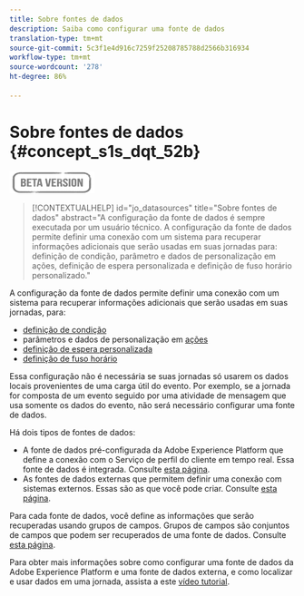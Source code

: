 ```yaml
---
title: Sobre fontes de dados
description: Saiba como configurar uma fonte de dados
translation-type: tm+mt
source-git-commit: 5c3f1e4d916c7259f25208785788d2566b316934
workflow-type: tm+mt
source-wordcount: '278'
ht-degree: 86%

---
```


# Sobre fontes de dados {#concept_s1s_dqt_52b}

![](../assets/do-not-localize/badge.png)

>[!CONTEXTUALHELP]
>id="jo_datasources"
>title="Sobre fontes de dados"
>abstract="A configuração da fonte de dados é sempre executada por um usuário técnico. A configuração da fonte de dados permite definir uma conexão com um sistema para recuperar informações adicionais que serão usadas em suas jornadas para: definição de condição, parâmetro e dados de personalização em ações, definição de espera personalizada e definição de fuso horário personalizado."

A configuração da fonte de dados permite definir uma conexão com um sistema para recuperar informações adicionais que serão usadas em suas jornadas, para:

* [definição de condição](../building-journeys/condition-activity.md)
* parâmetros e dados de personalização em [ações](../action/action.md)
* [definição de espera personalizada](../building-journeys/wait-activity.md#custom)
* [definição de fuso horário](../building-journeys/timezone-management.md)

Essa configuração não é necessária se suas jornadas só usarem os dados locais provenientes de uma carga útil do evento. Por exemplo, se a jornada for composta de um evento seguido por uma atividade de mensagem que usa somente os dados do evento, não será necessário configurar uma fonte de dados.

Há dois tipos de fontes de dados:

* A fonte de dados pré-configurada da Adobe Experience Platform que define a conexão com o Serviço de perfil do cliente em tempo real. Essa fonte de dados é integrada. Consulte [esta página](../datasource/adobe-experience-platform-data-source.md).
* As fontes de dados externas que permitem definir uma conexão com sistemas externos. Essas são as que você pode criar. Consulte [esta página](../datasource/external-data-sources.md).

Para cada fonte de dados, você define as informações que serão recuperadas usando grupos de campos. Grupos de campos são conjuntos de campos que podem ser recuperados de uma fonte de dados. Consulte [esta página](../datasource/configure-data-sources.md#define-field-groups).

Para obter mais informações sobre como configurar uma fonte de dados da Adobe Experience Platform e uma fonte de dados externa, e como localizar e usar dados em uma jornada, assista a este [vídeo tutorial](https://experienceleague.adobe.com/docs/journey-orchestration-learn/tutorials/configure-data-sources.html).
